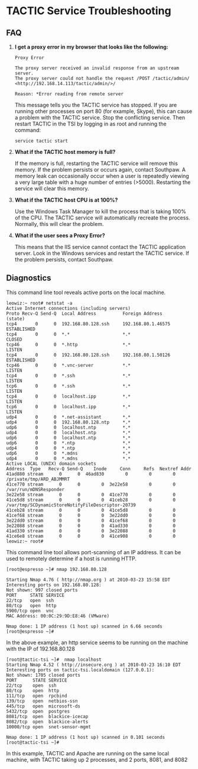 # TACTIC Service Troubleshooting

## FAQ
1.  **I get a proxy error in my browser that looks like the following:**

        Proxy Error

        The proxy server received an invalid response from an upstream server.
        The proxy server could not handle the request /POST /tactic/admin/
        <http://192.168.14.113/tactic/admin/>/

        Reason: *Error reading from remote server

    This message tells you the TACTIC service has stopped. If you are
    running other processes on port 80 (for example, Skype), this can cause
    a problem with the TACTIC service. Stop the conflicting service. Then
    restart TACTIC in the TSI by logging in as root and running the command:

        service tactic start

2.  **What if the TACTIC host memory is full?**

    If the memory is full, restarting the TACTIC service will remove this memory. If the problem persists or occurs again, contact Southpaw. A
    memory leak can occasionally occur when a user is repeatedly viewing a
    very large table with a huge number of entries (&gt;5000). Restarting the
    service will clear this memory.

3.  **What if the TACTIC host CPU is at 100%?**

    Use the Windows Task Manager to kill the process that is taking 100% of
    the CPU. The TACTIC service will automatically recreate the process.
    Normally, this will clear the problem.

4.  **What if the user sees a Proxy Error?**

    This means that the IIS service cannot contact the TACTIC application server. Look in the Windows services and restart the TACTIC service. If
    the problem persists, contact Southpaw.

## Diagnostics

This command line tool reveals active ports on the local machine.

    leowiz:~ root# netstat -a
    Active Internet connections (including servers)
    Proto Recv-Q Send-Q  Local Address          Foreign Address        (state)
    tcp4       0      0  192.168.80.128.ssh     192.168.80.1.46575     ESTABLISHED
    tcp4       0      0  *.*                    *.*                    CLOSED
    tcp46      0      0  *.http                 *.*                    LISTEN
    tcp4       0      0  192.168.80.128.ssh     192.168.80.1.50126     ESTABLISHED
    tcp46      0      0  *.vnc-server           *.*                    LISTEN
    tcp4       0      0  *.ssh                  *.*                    LISTEN
    tcp6       0      0  *.ssh                  *.*                    LISTEN
    tcp4       0      0  localhost.ipp          *.*                    LISTEN
    tcp6       0      0  localhost.ipp          *.*                    LISTEN
    udp4       0      0  *.net-assistant        *.*
    udp4       0      0  192.168.80.128.ntp     *.*
    udp6       0      0  localhost.ntp          *.*
    udp4       0      0  localhost.ntp          *.*
    udp6       0      0  localhost.ntp          *.*
    udp6       0      0  *.ntp                  *.*
    udp4       0      0  *.ntp                  *.*
    udp6       0      0  *.mdns                 *.*
    udp4       0      0  *.mdns                 *.*
    Active LOCAL (UNIX) domain sockets
    Address  Type   Recv-Q Send-Q    Inode     Conn     Refs  Nextref Addr
    41ad880 stream      0      0  46ad830        0        0        0 /private/tmp/ARD_ABJMMRT
    41ce770 stream      0      0        0  3e22e58        0        0 /var/run/mDNSResponder
    3e22e58 stream      0      0        0  41ce770        0        0
    41ce5d8 stream      0      0        0  41ceb28        0        0 /var/tmp/SCDynamicStoreNotifyFileDescriptor-20739
    41ceb28 stream      0      0        0  41ce5d8        0        0
    41cef68 stream      0      0        0  3e22dd0        0        0
    3e22dd0 stream      0      0        0  41cef68        0        0
    3e22088 stream      0      0        0  41ad330        0        0
    41ad330 stream      0      0        0  3e22088        0        0
    41ce6e8 stream      0      0        0  41ce908        0        0
    leowiz:~ root#

This command line tool allows port-scanning of an IP address. It can be
used to remotely determine if a host is running HTTP.

    [root@espresso ~]# nmap 192.168.80.128

    Starting Nmap 4.76 ( http://nmap.org ) at 2010-03-23 15:58 EDT
    Interesting ports on 192.168.80.128:
    Not shown: 997 closed ports
    PORT     STATE SERVICE
    22/tcp   open  ssh
    80/tcp   open  http
    5900/tcp open  vnc
    MAC Address: 00:0C:29:9D:E8:46 (VMware)

    Nmap done: 1 IP address (1 host up) scanned in 6.66 seconds
    [root@espresso ~]#

In the above example, an http service seems to be running on the machine
with the IP of 192.168.80.128

    [root@tactic-tsi ~]#  nmap localhost
    Starting Nmap 4.52 ( http://insecure.org ) at 2010-03-23 16:10 EDT
    Interesting ports on tactic-tsi.localdomain (127.0.0.1):
    Not shown: 1705 closed ports
    PORT      STATE SERVICE
    22/tcp    open  ssh
    80/tcp    open  http
    111/tcp   open  rpcbind
    139/tcp   open  netbios-ssn
    445/tcp   open  microsoft-ds
    5432/tcp  open  postgres
    8081/tcp  open  blackice-icecap
    8082/tcp  open  blackice-alerts
    10000/tcp open  snet-sensor-mgmt

    Nmap done: 1 IP address (1 host up) scanned in 0.101 seconds
    [root@tactic-tsi ~]#

In this example, TACTIC and Apache are running on the same local
machine, with TACTIC taking up 2 processes, and 2 ports, 8081, and 8082
